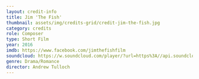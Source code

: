 ```yaml
---
layout: credit-info
title: Jim 'The Fish'
thumbnail: assets/img/credits-grid/credit-jim-the-fish.jpg
category: credits
role: Composer
type: Short Film
year: 2016
imdb: https://www.facebook.com/jimthefishfilm
soundcloud: https://w.soundcloud.com/player/?url=https%3A//api.soundcloud.com/tracks/243568656&amp;color=ff5500&amp;auto_play=false&amp;hide_related=false&amp;show_comments=false&amp;show_user=false&amp;show_reposts=false
genre: Drama/Romance
director: Andrew Tulloch
---
```



